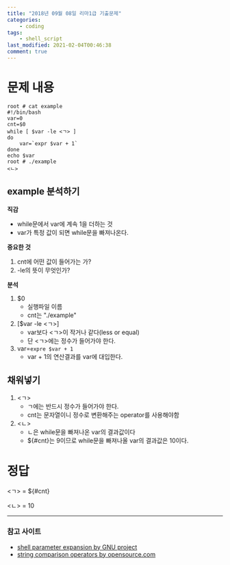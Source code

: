 ```yaml
---
title: "2018년 09월 08일 리마1급 기출문제"
categories:
    - coding
tags:
    - shell_script
last_modified: 2021-02-04T00:46:38
comment: true
---
```


# 문제 내용

```
root # cat example
#!/bin/bash
var=0
cnt=$0
while [ $var -le <ㄱ> ]
do
    var=`expr $var + 1`
done
echo $var
root # ./example
<ㄴ>
```

## example 분석하기
**직감**
- while문에서 var에 계속 1을 더하는 것
- var가 특정 값이 되면 while문을 빠져나온다.

**중요한 것**
1. cnt에 어떤 값이 들어가는 가?
2. -le의 뜻이 무엇인가?

**분석**
1. $0
    - 실행파일 이름
    - cnt는 "./example"
2. [$var -le <ㄱ>]
    - var보다 <ㄱ>이 작거나 같다(less or equal)
    - 단 <ㄱ>에는 정수가 들어가야 한다.
3. var=`expre $var + 1`
    - var + 1의 연산결과를 var에 대입한다.

## 채워넣기
1. <ㄱ>
    - ㄱ에는 반드시 정수가 들어가야 한다.
    - cnt는 문자열이니 정수로 변환해주는 operator를 사용해야함
2. <ㄴ>
    - ㄴ은 while문을 빠져나온 var의 결과값이다
    - ${#cnt}는 9이므로 while문을 빠져나올 var의 결과값은 10이다.

# 정답 
<ㄱ> = ${#cnt}

<ㄴ> = 10

---
### 참고 사이트
- [shell parameter expansion by GNU project](https://www.gnu.org/savannah-checkouts/gnu/bash/manual/bash.html#Shell-Parameter-Expansion)
- [string comparison operators by opensource.com](https://opensource.com/article/19/10/programming-bash-logical-operators-shell-expansions#string-comparison-operators)